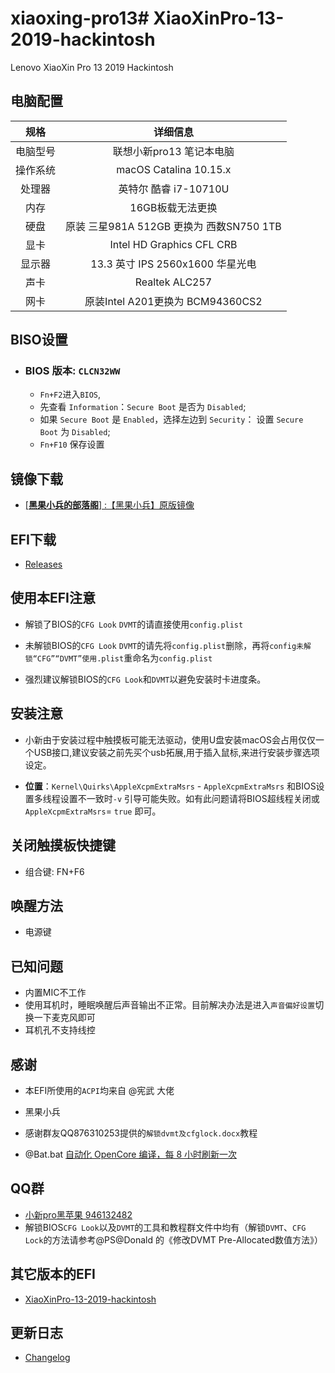 # xiaoxing-pro13# XiaoXinPro-13-2019-hackintosh


Lenovo XiaoXin Pro 13 2019 Hackintosh

## 电脑配置
|规格 | 详细信息|
|:-: | :-:|
|电脑型号|联想小新pro13 笔记本电脑|
|操作系统|macOS Catalina 10.15.x |
|处理器|英特尔 酷睿 i7-10710U|
|内存|16GB板载无法更换|
|硬盘|原装 三星981A 512GB 更换为 西数SN750 1TB |
|显卡|Intel HD Graphics CFL CRB|（UHD620）|
|显示器|13.3 英寸 IPS 2560x1600 华星光电|
|声卡| Realtek ALC257|
|网卡| 原装Intel A201更换为 BCM94360CS2|


## BISO设置

- ### BIOS 版本:  `CLCN32WW`


   -  `Fn+F2`进入`BIOS`,
   -  先查看 `Information`：`Secure Boot` 是否为 `Disabled`;
   -  如果 `Secure Boot` 是 `Enabled`，选择左边到 `Security`： 设置 `Secure Boot` 为 `Disabled`;
   -  `Fn+F10` 保存设置

      
## 镜像下载
  
   - [[**黑果小兵的部落阁**] :【黑果小兵】原版镜像](https://blog.daliansky.net/categories/下载/镜像/)

## EFI下载

   - [Releases](https://github.com/Hush-vv/xiaoxing-pro13/archive/master.zip)


## 使用本EFI注意
   - 解锁了BIOS的`CFG Look` `DVMT`的请直接使用`config.plist`
   
   - 未解锁BIOS的`CFG Look` `DVMT`的请先将`config.plist`删除，再将`config未解锁“CFG”“DVMT”使用.plist`重命名为`config.plist`
   
   - 强烈建议解锁BIOS的`CFG Look`和`DVMT`以避免安装时卡进度条。

## 安装注意

   - 小新由于安装过程中触摸板可能无法驱动，使用U盘安装macOS会占用仅仅一个USB接口,建议安装之前先买个usb拓展,用于插入鼠标,来进行安装步骤选项设定。
   
   - **位置**：`Kernel\Quirks\AppleXcpmExtraMsrs` - `AppleXcpmExtraMsrs` 和BIOS设置多线程设置不一致时`-v` 引导可能失败。如有此问题请将BIOS超线程关闭或`AppleXcpmExtraMsrs`= `true` 即可。


## 关闭触摸板快捷键
- 
    组合键: FN+F6

## 唤醒方法
 -
    电源键

## 已知问题
 -
    内置MIC不工作
 -
   使用耳机时，睡眠唤醒后声音输出不正常。目前解决办法是进入`声音偏好设置`切换一下麦克风即可
 -
    耳机孔不支持线控
    
    
## 感谢
-
    本EFI所使用的`ACPI`均来自 @宪武 大佬
    
-   黑果小兵

-
    感谢群友QQ876310253提供的`解锁dvmt及cfglock.docx`教程
    
-    
    @Bat.bat [自动化 OpenCore 编译，每 8 小时刷新一次](https://github.com/williambj1/OpenCore-Factory/releases)

## QQ群
- 
    [小新pro黑苹果 946132482](https://jq.qq.com/?_wv=1027&k=5XoGay4)
-    
    解锁BIOS`CFG Look`以及`DVMT`的工具和教程群文件中均有（解锁`DVMT`、`CFG Lock`的方法请参考@PS@Donald 的《修改DVMT Pre-Allocated数值方法》）

## 其它版本的EFI
 -
    [XiaoXinPro-13-2019-hackintosh](https://github.com/daliansky/XiaoXinPro-13-2019-hackintosh)

## 更新日志  
  
  - [Changelog](https://github.com/Hush-vv/xiaoxing-pro13/blob/master/%E6%9B%B4%E6%96%B0%E6%97%A5%E5%BF%97.md)
